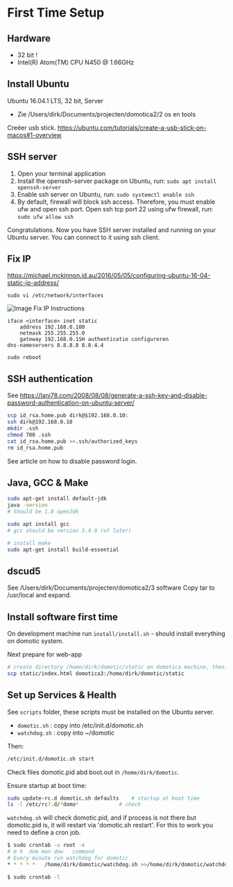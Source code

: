 # First Time Setup

## Hardware
- 32 bit !
- Intel(R) Atom(TM) CPU N450   @ 1.66GHz

## Install Ubuntu

Ubuntu 16.04.1 LTS, 32 bit, Server
- Zie /Users/dirk/Documents/projecten/domotica2/2 os en tools

Creëer usb stick.
https://ubuntu.com/tutorials/create-a-usb-stick-on-macos#1-overview

## SSH server

1. Open your terminal application
2. Install the openssh-server package on Ubuntu, run: `sudo apt install openssh-server`
3. Enable ssh server on Ubuntu, run: `sudo systemctl enable ssh`
4. By default, firewall will block ssh access. Therefore, you must enable ufw and open ssh port. Open ssh tcp port 22 using ufw firewall, run: `sudo ufw allow ssh`

Congratulations. Now you have SSH server installed and running on your Ubuntu server. You can connect to it using ssh client.


## Fix IP
https://michael.mckinnon.id.au/2016/05/05/configuring-ubuntu-16-04-static-ip-address/ 

`sudo vi /etc/network/interfaces`
 
![Image Fix IP Instructions](./images/fix-ip.png)

```
iface <interface> inet static
	address 192.168.0.100
	netmask 255.255.255.0
	gateway 192.168.0.1SH authenticatie configureren
dns-nameservers 8.8.8.8 8.8.4.4
```

`sudo reboot`


## SSH authentication
See https://lani78.com/2008/08/08/generate-a-ssh-key-and-disable-password-authentication-on-ubuntu-server/

```bash
scp id_rsa.home.pub dirk@$192.168.0.10:
ssh dirk@192.168.0.10
mkdir .ssh
chmod 700 .ssh
cat id_rsa.home.pub >>.ssh/authorized_keys
rm id_rsa.home.pub
```

See article on how to disable password login.

## Java, GCC & Make

```bash
sudo apt-get install default-jdk
java -version
# Should be 1.8 openJdk

sudo apt install gcc
# gcc should be version 5.4.0 (of later)

# install make
sudo apt-get install build-essential
```

## dscud5

See /Users/dirk/Documents/projecten/domotica2/3 software
Copy tar to /usr/local and expand.

## Install software first time

On development machine run `install/install.sh` - should install everything on domotic system.

Next prepare for web-app

```bash
# create directory /home/dirk/domotic/static on domotica machine, then:
scp static/index.html domotica3:/home/dirk/domotic/static
```

## Set up Services & Health

See `scripts` folder, these scripts must be installed on the Ubuntu server.

- `domotic.sh` : copy into /etc/init.d/domotic.sh
- `watchdog.sh` : copy into ~/domotic

Then:
```bash
/etc/init.d/domotic.sh start
```

Check files domotic.pid abd boot.out in `/home/dirk/domotic`.

Ensure startup at boot time:

``` bash
sudo update-rc.d domotic.sh defaults	# startup at boot time
ls -l /etc/rc?.d/*domo*				# check
```

`watchdog.sh` will check domotic.pid, and if process is not there but domotic.pid is, it will restart via 'domotic.sh restart'. For this to work you need to define a cron job.

```bash
$ sudo crontab -u root -e
# m h  dom mon dow   command
# Every minute run watchdog for domotic
* * * * *	/home/dirk/domotic/watchdog.sh >>/home/dirk/domotic/watchdog.log

$ sudo crontab -l
```
